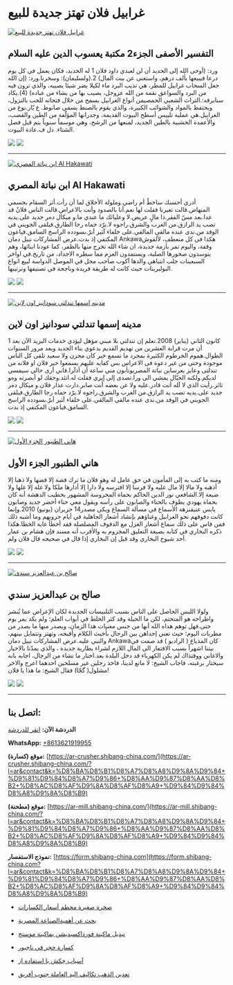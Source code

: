 # غرابيل فلان تهتز جديدة للبيع

<a href="https://swt.shibang-china.com/?l=ar&img&k=%D8%BA%D8%B1%D8%A7%D8%A8%D9%8A%D9%84+%D9%81%D9%84%D8%A7%D9%86+%D8%AA%D9%87%D8%AA%D8%B2+%D8%AC%D8%AF%D9%8A%D8%AF%D8%A9+%D9%84%D9%84%D8%A8%D9%8A%D8%B9" target="_blank">![غرابيل فلان تهتز جديدة للبيع](http://static.shibang-china.com/all-800x300/27.jpg)</a>

## التفسير الأصفى الجزء2 مكتبة يعسوب الدين عليه السلام
ورد: (أوحى الله إلى الحديد أن لن لعبدي داود فلان 1 له الحديد، فكان يعمل في كل يوم درعا فيبيعها بألف درهم، واستغنى عن بيت المال) 2.(ولسليمان): وسخرنا.ورد: (إن الله جعل السحاب غرابيل للمطر، هي تذيب البرد ماء لكيلا يضر شيئا يصيبه، والذي ترون فيه من البرد والسواعق نقمة من الله عزوجل، يصيب بها من يشاء من عباده) (4).يكاد سنابرقه:.التراث الشعبي الحمصيمن أنواع الغرابيل يسمح من خلال فتحاته للحب بالنزول، ويحتفظ بالمواد والشوائب الكبيرة، والذي يقوم بالصنط يسمى صانوط. ع يّار.نوع من الغرابيل.هي عملية تلييس أسطح البيوت القديمة، وجدرانها المؤلّفة من الطين والقصب، والأعمدة الخشبية بالطين الجديد، لمنعها من الرشح، وهي موسماً سنوياً يتم قبل فصل الشتاء. دل ف.عادة البيوت.


<a href="https://whatsapp.shibangsoft.com/WhatsApp.php" target="_blank" title="WhatsApp">![](http://static.shibang-china.com/icon/whatsapp.png)</a> <a href="https://swt.shibang-china.com/?l=ar&icon&k=%D8%BA%D8%B1%D8%A7%D8%A8%D9%8A%D9%84+%D9%81%D9%84%D8%A7%D9%86+%D8%AA%D9%87%D8%AA%D8%B2+%D8%AC%D8%AF%D9%8A%D8%AF%D8%A9+%D9%84%D9%84%D8%A8%D9%8A%D8%B9" target="_blank">![](http://static.shibang-china.com/icon/chat-ar.png)</a>

---

<a href="https://swt.shibang-china.com/?l=ar&img&k=%D8%BA%D8%B1%D8%A7%D8%A8%D9%8A%D9%84+%D9%81%D9%84%D8%A7%D9%86+%D8%AA%D9%87%D8%AA%D8%B2+%D8%AC%D8%AF%D9%8A%D8%AF%D8%A9+%D9%84%D9%84%D8%A8%D9%8A%D8%B9" target="_blank">![ابن نباتة المصري Al Hakawati](http://static.shibang-china.com/all-800x300/1227.jpg)</a>

## ابن نباتة المصري Al Hakawati
أدري أﺣﺴﻨﻚ ﺳﺎﺧﻂٌ أم راﺿﻲ.وﻣﻠﻮﻟﺔ اﻷﺧﻼق ﻟﻤﺎ أن رأت.أﺛﺮ اﻟﺴﻘﺎم ﺑﺠﺴﻤﻲ اﻟﻤﻨﻬﺎض.ﻗﺎﻟﺖ ﺗﻐﻴﺮﻧﺎ ﻓﻘﻠﺖ ﻟﻬﺎ ﻧﻌﻢ.أﻧﺎ ﺑﺎﻟﺼﺪود وأﻧﺖ ﺑﺎﻻﻋﺮاض.ﻗﺎﻟﺖ اﻟﻨﺎس ﻓﻼنٌ ﻗﺪ ﻏﺪا.ﺑﻌﺪ ﻣﺲّ اﻟﻔﻘﺮ.ذا ﻣﺎلٍ ﻋﺮﻳﺾ.ﻻ وﻋﻠﻴﺎﺋﻚ ﻣﺎ ﻋﻨﺪي ﻣﺎ.و ﻣﻴﻜﺎل دهﺮ ﺟﺪﻳﺪ ﻋﻠﻰ.ﻳﺪﻳﻪ ﺗﺼﺐ ﻳﺪ اﻟﺮازق.ﻣﻦ اﻟﻐﺮب واﻟﺸﺮق.راﺟﻮﻩ ﻻ.ﻳﺮّد ﺣﻤﺎﻩ رﺟﺎ اﻟﻄﺎرق.ﻓﻴﻠﻘﻰ اﻟﺠﻮﻳﻨﻲ ﻓﻲ اﻟﻮﻓﺪ ﻣﻦ.ﻧﺪى ﻋﻨﺪﻩ ﻣﺎﻟﻘﻰ اﻟﻤﺎﻟﻘﻲ.ﻋﻠﻰ ﺧﻠﻔﺎء آﺜﻴﺮ أﺑﺮّ.ﺑﺴﻮددﻩ اﻟﺮاﺳﺦ اﻟﺴﺎﻣﻖ.ﻓﻴﺎﻋﻮن اﻟﻤﻜﺘﻔﻲ إذ ﺑﺪت.عرض المشاركات نبيل دمان Ankawaهكذا في كل منعطف، لألقوش وقفة، واليوم تمر بأزمة جديدة، ان شاء الله تخرج منها بالظفر، كما عودنا ابنائها، وهم يتوسدون صخورها الصلبة، ويستمدون العزم مما سطره الاجداد، من تاريخ.في اواخر السبعينات جلب انتباهي والدها آكوب صاحب محل في الموصل الدواسة لبيع انواع البولبرينات حيث كانت له طريقة فريدة وناجحة في تصنيفها وترتيبها.


<a href="https://whatsapp.shibangsoft.com/WhatsApp.php" target="_blank" title="WhatsApp">![](http://static.shibang-china.com/icon/whatsapp.png)</a> <a href="https://swt.shibang-china.com/?l=ar&icon&k=%D8%BA%D8%B1%D8%A7%D8%A8%D9%8A%D9%84+%D9%81%D9%84%D8%A7%D9%86+%D8%AA%D9%87%D8%AA%D8%B2+%D8%AC%D8%AF%D9%8A%D8%AF%D8%A9+%D9%84%D9%84%D8%A8%D9%8A%D8%B9" target="_blank">![](http://static.shibang-china.com/icon/chat-ar.png)</a>

---

<a href="https://swt.shibang-china.com/?l=ar&img&k=%D8%BA%D8%B1%D8%A7%D8%A8%D9%8A%D9%84+%D9%81%D9%84%D8%A7%D9%86+%D8%AA%D9%87%D8%AA%D8%B2+%D8%AC%D8%AF%D9%8A%D8%AF%D8%A9+%D9%84%D9%84%D8%A8%D9%8A%D8%B9" target="_blank">![مدينه إسمها تندلتي سودانيز اون لاين](http://static.shibang-china.com/all-800x300/763.jpg)</a>

## مدينه إسمها تندلتي سودانيز اون لاين
1 كانون الثاني (يناير) 2008.تعلم إن تندلتي بلا مبني مؤهل ليؤدي خدمات البريد الآن بعد أن مرت قرابة العشرين من تهديم القديم بدعوي بناء الجديد وبعد مرور السنوات الطوال.هموم الخرطوم الكثيرة بمجرد ما تسمع خبر كان محزن ولا سعيد تلقى كل الناس موجودة وحتى من غير دعوة فى الاعراس بس كفايه عليهم يسمعوا خبر فلان او فلانه من تندلتى وعايز يعرسابن نباتة المصريوﺗﺄﺑﻮن ﻣﻨﻲ ﺳﺎﻋﺔ أن أذآﺮا.ﻓﺎﻧﻲ أرى ﺣﺎﻟﻲ ﺳﻴﻤﺴﻲ ﻟﺪﻳﻜﻢ.وﻟﻜﻨﻪ اﻟﺤﺒّﺎل ﻳﻤﺸﻲ اﻟﻰ ورا.ﺗﺼﺪى إﻟﻰ إﻳﺮي ﻓﻘﻠﺖ ﻟﻪ.اﺗﺌﺪ.وﺣﻘﻚ ﻟﻮ أﺑﺼﺮﺗﻪ وهﻮ ﺛﺎﺋﺮ.رأﻳﺖ اﻟﺬي ﻻ آﻠﻪ أﻧﺖ ﻗﺎدر.ﻋﻠﻴﻪ وﻻ ﻋﻦ ﺑﻌﻀﻪ أﻧﺖ ﺻﺎﺑﺮ.دارت ﻋﺬار ﻓﻼن.و ﻣﻴﻜﺎل دهﺮ ﺟﺪﻳﺪ ﻋﻠﻰ.ﻳﺪﻳﻪ ﺗﺼﺐ ﻳﺪ اﻟﺮازق.ﻣﻦ اﻟﻐﺮب واﻟﺸﺮق.راﺟﻮﻩ ﻻ.ﻳﺮّد ﺣﻤﺎﻩ رﺟﺎ اﻟﻄﺎرق.ﻓﻴﻠﻘﻰ اﻟﺠﻮﻳﻨﻲ ﻓﻲ اﻟﻮﻓﺪ ﻣﻦ.ﻧﺪى ﻋﻨﺪﻩ ﻣﺎﻟﻘﻰ اﻟﻤﺎﻟﻘﻲ.ﻋﻠﻰ ﺧﻠﻔﺎء آﺜﻴﺮ أﺑﺮّ.ﺑﺴﻮددﻩ اﻟﺮاﺳﺦ اﻟﺴﺎﻣﻖ.ﻓﻴﺎﻋﻮن اﻟﻤﻜﺘﻔﻲ إذ ﺑﺪت.


<a href="https://whatsapp.shibangsoft.com/WhatsApp.php" target="_blank" title="WhatsApp">![](http://static.shibang-china.com/icon/whatsapp.png)</a> <a href="https://swt.shibang-china.com/?l=ar&icon&k=%D8%BA%D8%B1%D8%A7%D8%A8%D9%8A%D9%84+%D9%81%D9%84%D8%A7%D9%86+%D8%AA%D9%87%D8%AA%D8%B2+%D8%AC%D8%AF%D9%8A%D8%AF%D8%A9+%D9%84%D9%84%D8%A8%D9%8A%D8%B9" target="_blank">![](http://static.shibang-china.com/icon/chat-ar.png)</a>

---

<a href="https://swt.shibang-china.com/?l=ar&img&k=%D8%BA%D8%B1%D8%A7%D8%A8%D9%8A%D9%84+%D9%81%D9%84%D8%A7%D9%86+%D8%AA%D9%87%D8%AA%D8%B2+%D8%AC%D8%AF%D9%8A%D8%AF%D8%A9+%D9%84%D9%84%D8%A8%D9%8A%D8%B9" target="_blank">![هاني الطنبور الجزء الأول](http://static.shibang-china.com/all-800x300/566.jpg)</a>

## هاني الطنبور الجزء الأول
ومنه ما كتب به إلى المأمون في حق عامل له وهو فلان ما ترك فضة إلا فضها ولا ذهبا إلا أذهبه ولا مالا إلا مال عليه ولا فرسا إلا افترسه ولا دارا إلا أدارها ملكا ولا غلة إلا غلها ولا ضيعة إلا.الشافعي نور الدين الحاكم بحماة المحروسة المشهور بخطيب الدهشة أنه كان بحماة يهودي يطوف بالحناء والصابون على رأسه ويقول معي حناء أخضر جديد وصابون يابس عتيقنزهة الأسماع في مسألة السماع ويكي مصدر14 حزيران (يونيو) 2010.وإنما كانت دفوفهم نحو الغرابيل وغناؤهم بإنشاد أشعار الجاهلية في أيام حروبهم وما أشبه ذلك فمن قاس على ذلك سماع أشعار الغزل مع الدفوف المصلصلة فقد أخطأ غاية الخطا.هكذا ذكره البخاري في كتابه بصيغة التعليق المجزوم به والأقرب أنه مسند فإن هشام بن عمار أحد شيوخ البخاري وقد قيل إن البخاري إذا قال في صحيحه قال فلان ولم.


<a href="https://whatsapp.shibangsoft.com/WhatsApp.php" target="_blank" title="WhatsApp">![](http://static.shibang-china.com/icon/whatsapp.png)</a> <a href="https://swt.shibang-china.com/?l=ar&icon&k=%D8%BA%D8%B1%D8%A7%D8%A8%D9%8A%D9%84+%D9%81%D9%84%D8%A7%D9%86+%D8%AA%D9%87%D8%AA%D8%B2+%D8%AC%D8%AF%D9%8A%D8%AF%D8%A9+%D9%84%D9%84%D8%A8%D9%8A%D8%B9" target="_blank">![](http://static.shibang-china.com/icon/chat-ar.png)</a>

---

<a href="https://swt.shibang-china.com/?l=ar&img&k=%D8%BA%D8%B1%D8%A7%D8%A8%D9%8A%D9%84+%D9%81%D9%84%D8%A7%D9%86+%D8%AA%D9%87%D8%AA%D8%B2+%D8%AC%D8%AF%D9%8A%D8%AF%D8%A9+%D9%84%D9%84%D8%A8%D9%8A%D8%B9" target="_blank">![صالح بن عبدالعزيز سندي](http://static.shibang-china.com/all-800x300/771.jpg)</a>

## صالح بن عبدالعزيز سندي
ولولا اللبس الحاصل على الناس بسبب التلبيسات الجديدة لكان الإعراض عما يُنشر واطراحه هو المتحتم، لكن ما الحيلة وقد كثر الخلط في أبواب العلم؛ ولم يكد يمر يوم حتى.فهل توهم هداه الله أنها من جنس مغنيات هذا الزمان، ويصدر منها ما يصدر من مطربات اليوم؛ حيث تغني إحداهن بين الرجال بأخبث الكلام وأقبحه، وتهتز وتتمايل بينهم، والنبي عليه.عرض المشاركات نبيل دمان Ankawaكان المذياع ( الراديو ) قد صمت في بيتنا اشهراً بسبب الافتفار الى المال اللازم لشراء بطارية جديدة ، والذي يمدّنا بالاخبار والاغاني ووقتذاك لم يكن الكهرباء قد دخل البلدة بعد.اختار ما تشاء من الرجال، اجابه بانه سيختار برغبته، فاجاب الشيخ: لا مانع لدينا، فاخذ رجلين غير مسلحين احدهما اعرج والاخر مشلول( گجّا) فقال الشيخ: ما هذا يا فلان!


<a href="https://whatsapp.shibangsoft.com/WhatsApp.php" target="_blank" title="WhatsApp">![](http://static.shibang-china.com/icon/whatsapp.png)</a> <a href="https://swt.shibang-china.com/?l=ar&icon&k=%D8%BA%D8%B1%D8%A7%D8%A8%D9%8A%D9%84+%D9%81%D9%84%D8%A7%D9%86+%D8%AA%D9%87%D8%AA%D8%B2+%D8%AC%D8%AF%D9%8A%D8%AF%D8%A9+%D9%84%D9%84%D8%A8%D9%8A%D8%B9" target="_blank">![](http://static.shibang-china.com/icon/chat-ar.png)</a>

---
## اتصل بنا:

**الدردشة الآن:** [انقر للدردشة](https://swt.shibang-china.com?l=ar&contact&k=%D8%BA%D8%B1%D8%A7%D8%A8%D9%8A%D9%84+%D9%81%D9%84%D8%A7%D9%86+%D8%AA%D9%87%D8%AA%D8%B2+%D8%AC%D8%AF%D9%8A%D8%AF%D8%A9+%D9%84%D9%84%D8%A8%D9%8A%D8%B9)

**WhatsApp:**  [+8613621919955](https://whatsapp.shibangsoft.com/WhatsApp.php)

**موقع (كسارة):** [https://ar-crusher.shibang-china.com/](https://ar-crusher.shibang-china.com/?l=ar&contact&k=%D8%BA%D8%B1%D8%A7%D8%A8%D9%8A%D9%84+%D9%81%D9%84%D8%A7%D9%86+%D8%AA%D9%87%D8%AA%D8%B2+%D8%AC%D8%AF%D9%8A%D8%AF%D8%A9+%D9%84%D9%84%D8%A8%D9%8A%D8%B9)

**موقع (مطحنة):** [https://ar-mill.shibang-china.com/](https://ar-mill.shibang-china.com/?l=ar&contact&k=%D8%BA%D8%B1%D8%A7%D8%A8%D9%8A%D9%84+%D9%81%D9%84%D8%A7%D9%86+%D8%AA%D9%87%D8%AA%D8%B2+%D8%AC%D8%AF%D9%8A%D8%AF%D8%A9+%D9%84%D9%84%D8%A8%D9%8A%D8%B9)

**نموذج الاستفسار:** [https://form.shibang-china.com](https://form.shibang-china.com?l=ar&contact&k=%D8%BA%D8%B1%D8%A7%D8%A8%D9%8A%D9%84+%D9%81%D9%84%D8%A7%D9%86+%D8%AA%D9%87%D8%AA%D8%B2+%D8%AC%D8%AF%D9%8A%D8%AF%D8%A9+%D9%84%D9%84%D8%A8%D9%8A%D8%B9)

* [صخرة صغيرة محطم أسعار الكسارات](../22/%D8%B5%D8%AE%D8%B1%D8%A9%20%D8%B5%D8%BA%D9%8A%D8%B1%D8%A9%20%D9%85%D8%AD%D8%B7%D9%85%20%D8%A3%D8%B3%D8%B9%D8%A7%D8%B1%20%D8%A7%D9%84%D9%83%D8%B3%D8%A7%D8%B1%D8%A7%D8%AA.md)

* [بحث عن أهميةالصناعة المصرية](../21/%D8%A8%D8%AD%D8%AB%20%D8%B9%D9%86%20%D8%A3%D9%87%D9%85%D9%8A%D8%A9%D8%A7%D9%84%D8%B5%D9%86%D8%A7%D8%B9%D8%A9%20%D8%A7%D9%84%D9%85%D8%B5%D8%B1%D9%8A%D8%A9.md)

* [تبديل ماكينة فورداكسبديشن بماكينة موستج](../22/%D8%AA%D8%A8%D8%AF%D9%8A%D9%84%20%D9%85%D8%A7%D9%83%D9%8A%D9%86%D8%A9%20%D9%81%D9%88%D8%B1%D8%AF%D8%A7%D9%83%D8%B3%D8%A8%D8%AF%D9%8A%D8%B4%D9%86%20%D8%A8%D9%85%D8%A7%D9%83%D9%8A%D9%86%D8%A9%20%D9%85%D9%88%D8%B3%D8%AA%D8%AC.md)

* [كسارة حجر في ناجبور](../25/%D9%83%D8%B3%D8%A7%D8%B1%D8%A9%20%D8%AD%D8%AC%D8%B1%20%D9%81%D9%8A%20%D9%86%D8%A7%D8%AC%D8%A8%D9%88%D8%B1.md)

* [آسیاب چکش با استفاده از](../21/%D8%A2%D8%B3%DB%8C%D8%A7%D8%A8%20%DA%86%DA%A9%D8%B4%20%D8%A8%D8%A7%20%D8%A7%D8%B3%D8%AA%D9%81%D8%A7%D8%AF%D9%87%20%D8%A7%D8%B2.md)

* [تعدين الذهب تكاليف اليد العاملة جنوب أفريق](../24/%D8%AA%D8%B9%D8%AF%D9%8A%D9%86%20%D8%A7%D9%84%D8%B0%D9%87%D8%A8%20%D8%AA%D9%83%D8%A7%D9%84%D9%8A%D9%81%20%D8%A7%D9%84%D9%8A%D8%AF%20%D8%A7%D9%84%D8%B9%D8%A7%D9%85%D9%84%D8%A9%20%D8%AC%D9%86%D9%88%D8%A8%20%D8%A3%D9%81%D8%B1%D9%8A%D9%82.md)